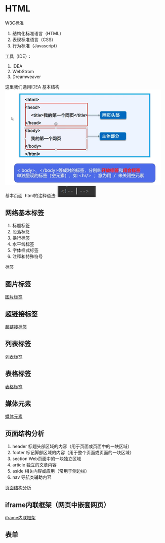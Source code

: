 <h1>HTML</h1>
W3C标准
<Ol>
<li>结构化标准语言（HTML）</li>
<li>表现标准语言（CSS）</li>
<li>行为标准（Javascript）</li>
</ol>
工具（IDE）：
<ol>
<li>IDEA</li>
<li>WebStrom</li>
<li>Dreamweaver</li>
</ol>
这里我们选用IDEA
基本结构
<img src="https://github.com/SaltyFishy/html/blob/main/%E5%9F%BA%E6%9C%AC%E6%A1%86%E6%9E%B6.jpg" alt="">
基本页面
<img src="" alt="">
html的注释语法: 
<img src="https://github.com/SaltyFishy/html/blob/main/%E6%B3%A8%E9%87%8A.jpg" alt="">

<h2>网络基本标签</h2>
<ol>
<li>标题标签</li>
<li>段落标签</li>
<li>换行标签</li>
<li>水平线标签</li>
<li>字体样式标签</li>
<li>注释和特殊符号</li>
</ol>
<a href="http://localhost:63342/2121.7.5%EF%BC%88%E7%AC%AC%E5%9B%9B%E5%91%A8%EF%BC%89html/2121.7.1%EF%BC%88%E7%AC%AC%E4%B8%89%E5%91%A8%EF%BC%89html/html/%E6%A0%87%E7%AD%BE.html?_ijt=a3oi54kq3bp9t8g0gkim8a20s2" title="标签">标签</a>

<h2>图片标签</h2>
<a href="http://localhost:63342/2121.7.5%EF%BC%88%E7%AC%AC%E5%9B%9B%E5%91%A8%EF%BC%89html/2121.7.1%EF%BC%88%E7%AC%AC%E4%B8%89%E5%91%A8%EF%BC%89html/html/%E5%9B%BE%E7%89%87%E6%A0%87%E7%AD%BE.html?_ijt=haicca0mrrav6rubs64ldqfee6" title="图片标签">图片标签</a>

<h2>超链接标签</h2>
<a href="http://localhost:63342/2121.7.5%EF%BC%88%E7%AC%AC%E5%9B%9B%E5%91%A8%EF%BC%89html/2121.7.1%EF%BC%88%E7%AC%AC%E4%B8%89%E5%91%A8%EF%BC%89html/html/%E8%B6%85%E9%93%BE%E6%8E%A5%E6%A0%87%E7%AD%BE.html?_ijt=hvlh3gttg8l4b55t8pmq4g0k9i" title="超链接标签">超链接标签</a>

<h2>列表标签</h2>
<a href="http://localhost:63342/2121.7.5%EF%BC%88%E7%AC%AC%E5%9B%9B%E5%91%A8%EF%BC%89html/2121.7.1%EF%BC%88%E7%AC%AC%E4%B8%89%E5%91%A8%EF%BC%89html/html/%E5%88%97%E8%A1%A8%E6%A0%87%E7%AD%BE.html?_ijt=rln2719a0v15c6nfvt73r8v9un" title="列表标签">列表标签</a>

<h2>表格标签</h2>
<a href="http://localhost:63342/2121.7.5%EF%BC%88%E7%AC%AC%E5%9B%9B%E5%91%A8%EF%BC%89html/2121.7.1%EF%BC%88%E7%AC%AC%E4%B8%89%E5%91%A8%EF%BC%89html/html/%E8%A1%A8%E6%A0%BC%E6%A0%87%E7%AD%BE.html?_ijt=rln2719a0v15c6nfvt73r8v9un" title="表格标签">表格标签</a>

<h2>媒体元素</h2>
<a
   href="http://localhost:63342/2121.7.5%EF%BC%88%E7%AC%AC%E5%9B%9B%E5%91%A8%EF%BC%89html/2121.7.1%EF%BC%88%E7%AC%AC%E4%B8%89%E5%91%A8%EF%BC%89html/html/%E5%AA%92%E4%BD%93%E5%85%83%E7%B4%A0.html?_ijt=rln2719a0v15c6nfvt73r8v9un" title="媒体标签">媒体元素</a>
   
<h2>页面结构分析</h2>
<ol>
	<li>header 标题头部区域的内容（用于页面或页面中的一块区域）</li>
	<li>footer 标记脚部区域的内容（用于整个页面或页面的一块区域）</li>
	<li>section Web页面中的一块独立区域</li>
	<li>article 独立的文章内容</li>
	<li>aside 相关内容或应用（常用于侧边栏）</li>
	<li>nav 导航类辅助内容</li>
</ol>
<a href="http://localhost:63342/2121.7.5%EF%BC%88%E7%AC%AC%E5%9B%9B%E5%91%A8%EF%BC%89html/2121.7.1%EF%BC%88%E7%AC%AC%E4%B8%89%E5%91%A8%EF%BC%89html/html/%E9%A1%B5%E9%9D%A2%E7%BB%93%E6%9E%84%E5%88%86%E6%9E%90.html?_ijt=c4i8n47j6ikf12inhomja2srig" title="网页结构分析">页面结构分析</a>

<h2>iframe内联框架（网页中嵌套网页）</h2>
<a href="http://localhost:63342/2121.7.5%EF%BC%88%E7%AC%AC%E5%9B%9B%E5%91%A8%EF%BC%89html/2121.7.1%EF%BC%88%E7%AC%AC%E4%B8%89%E5%91%A8%EF%BC%89html/html/iframe%E5%86%85%E8%81%94%E6%A1%86%E6%9E%B6.html?_ijt=lo0efiag4mfirsc5ll25jjc4so" title="iframe内联框架">iframe内联框架</a>

<h2>表单</h2>
